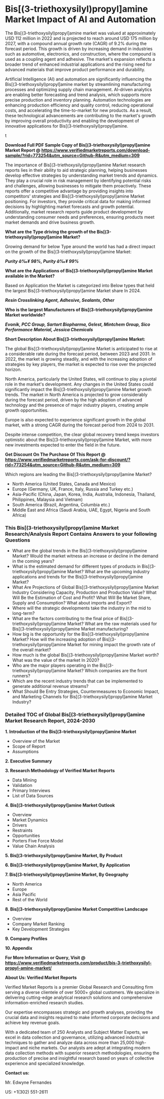 <meta name="title" content="Global Bis[(3-triethoxysilyl)propyl]amine Market Impact of AI and Automation"><meta name="description" content="The Bis[(3-triethoxysilyl)propyl]amine market was valued at approximately USD 112 million in 2022 and is projected to reach around USD 175 million by 2027, with a comp"><meta name="title" content="Bis[(3-triethoxysilyl)propyl]amine Market Size, Share, Scope, Trends, Growth, Opportunities, Analysis, Forecast"><h1>Bis[(3-triethoxysilyl)propyl]amine Market Impact of AI and Automation</h1><p>The Bis[(3-triethoxysilyl)propyl]amine market was valued at approximately USD 112 million in 2022 and is projected to reach around USD 175 million by 2027, with a compound annual growth rate (CAGR) of 9.2% during the forecast period. This growth is driven by increasing demand in industries such as automotive, electronics, and construction, where the compound is used as a coupling agent and adhesive. The market's expansion reflects a broader trend of enhanced industrial applications and the rising need for advanced materials that improve product performance and durability.</p><p>Artificial Intelligence (AI) and automation are significantly influencing the Bis[(3-triethoxysilyl)propyl]amine market by streamlining manufacturing processes and optimizing supply chain management. AI-driven analytics are enabling better forecasting and trend analysis, which supports more precise production and inventory planning. Automation technologies are enhancing production efficiency and quality control, reducing operational costs, and accelerating the time-to-market for new products. As a result, these technological advancements are contributing to the market's growth by improving overall productivity and enabling the development of innovative applications for Bis[(3-triethoxysilyl)propyl]amine.</p>t</p><p id="" class=""><strong>Download Full PDF Sample Copy of Bis[(3-triethoxysilyl)propyl]amine Market Report @ <a href="https://www.verifiedmarketreports.com/download-sample/?rid=773254&utm_source=Github-R&utm_medium=309" target="_blank">https://www.verifiedmarketreports.com/download-sample/?rid=773254&utm_source=Github-R&utm_medium=309</a></strong></p><p>The importance of&nbsp;Bis[(3-triethoxysilyl)propyl]amine Market research reports lies in their ability to aid strategic planning, helping businesses develop effective strategies by understanding market trends and dynamics. They play a crucial role in risk management by identifying potential risks and challenges, allowing businesses to mitigate them proactively. These reports offer a competitive advantage by providing insights into competitors' strategies and Bis[(3-triethoxysilyl)propyl]amine Market positioning. For investors, they provide critical data for making informed decisions by highlighting market forecasts and growth potential. Additionally, market research reports guide product development by understanding consumer needs and preferences, ensuring products meet market demands and drive business growth.</p><p><strong>What are the&nbsp;Type driving the growth of the Bis[(3-triethoxysilyl)propyl]amine Market?</strong></p><p id="" class="">Growing demand for below Type around the world has had a direct impact on the growth of the Bis[(3-triethoxysilyl)propyl]amine Market:</p><em><strong>Purity â‰¥ 98%, Purity â‰¥ 99%</strong></em></p><strong>What are the&nbsp;Applications&nbsp;of Bis[(3-triethoxysilyl)propyl]amine Market available in the Market?</strong></p><p id="" class="">Based on Application the Market is categorized into Below types that held the largest Bis[(3-triethoxysilyl)propyl]amine Market share In 2024.</p><em><strong>Resin Crosslinking Agent, Adhesive, Sealants, Other</strong></em></p><strong>Who is the largest Manufacturers of Bis[(3-triethoxysilyl)propyl]amine Market worldwide?</strong></p><p><em><strong>Evonik, PCC Group, Sartort Biopharma, Gelest, Mintchem Group, Sico Performance Material, Jessica Chemicals</strong></em></p><p id="" class=""><strong>Short Description About Bis[(3-triethoxysilyl)propyl]amine Market:</strong></p><p>The global Bis[(3-triethoxysilyl)propyl]amine Market is anticipated to rise at a considerable rate during the forecast period, between 2023 and 2031. In 2022, the market is growing steadily, and with the increasing adoption of strategies by key players, the market is expected to rise over the projected horizon.</p><p>North America, particularly the United States, will continue to play a pivotal role in the market's development. Any changes in the United States could significantly impact the Bis[(3-triethoxysilyl)propyl]amine Market growth trends. The market in North America is projected to grow considerably during the forecast period, driven by the high adoption of advanced technology and the presence of major industry players, creating ample growth opportunities.</p><p>Europe is also expected to experience significant growth in the global market, with a strong CAGR during the forecast period from 2024 to 2031.</p><p>Despite intense competition, the clear global recovery trend keeps investors optimistic about the Bis[(3-triethoxysilyl)propyl]amine Market, with more new investments expected to enter the field in the future.</p><p id="" class=""><strong>Get Discount On The Purchase Of This Report @ <a href="https://www.verifiedmarketreports.com/ask-for-discount/?rid=773254&utm_source=Github-R&utm_medium=309" target="_blank">https://www.verifiedmarketreports.com/ask-for-discount/?rid=773254&utm_source=Github-R&utm_medium=309</a></strong></p>Which regions are leading the Bis[(3-triethoxysilyl)propyl]amine Market?</p><ul><li>North America (United States, Canada and Mexico)</li><li>Europe (Germany, UK, France, Italy, Russia and Turkey etc.)</li><li>Asia-Pacific (China, Japan, Korea, India, Australia, Indonesia, Thailand, Philippines, Malaysia and Vietnam)</li><li>South America (Brazil, Argentina, Columbia etc.)</li><li>Middle East and Africa (Saudi Arabia, UAE, Egypt, Nigeria and South Africa)</li></ul><h3 id="" class="">This Bis[(3-triethoxysilyl)propyl]amine Market Research/Analysis Report Contains Answers to your following Questions</h3><ul><li>What are the global trends in the Bis[(3-triethoxysilyl)propyl]amine Market? Would the market witness an increase or decline in the demand in the coming years?</li><li>What is the estimated demand for different types of products in Bis[(3-triethoxysilyl)propyl]amine Market? What are the upcoming industry applications and trends for the Bis[(3-triethoxysilyl)propyl]amine Market?</li><li>What Are Projections of Global Bis[(3-triethoxysilyl)propyl]amine Market Industry Considering Capacity, Production and Production Value? What Will Be the Estimation of Cost and Profit? What Will Be Market Share, Supply and Consumption? What about imports and Export?</li><li>Where will the strategic developments take the industry in the mid to long-term?</li><li>What are the factors contributing to the final price of Bis[(3-triethoxysilyl)propyl]amine Market? What are the raw materials used for Bis[(3-triethoxysilyl)propyl]amine Market manufacturing?</li><li>How big is the opportunity for the Bis[(3-triethoxysilyl)propyl]amine Market? How will the increasing adoption of Bis[(3-triethoxysilyl)propyl]amine Market for mining impact the growth rate of the overall market?</li><li>How much is the global Bis[(3-triethoxysilyl)propyl]amine Market worth? What was the value of the market In 2020?</li><li>Who are the major players operating in the Bis[(3-triethoxysilyl)propyl]amine Market? Which companies are the front runners?</li><li>Which are the recent industry trends that can be implemented to generate additional revenue streams?</li><li>What Should Be Entry Strategies, Countermeasures to Economic Impact, and Marketing Channels for Bis[(3-triethoxysilyl)propyl]amine Market Industry?</li></ul><h3 id="" class="">Detailed TOC of Global Bis[(3-triethoxysilyl)propyl]amine Market Research Report, 2024-2030</h3><p id="" class=""><strong>1. Introduction of the Bis[(3-triethoxysilyl)propyl]amine Market</strong></p><ul><li>Overview of the Market</li><li>Scope of Report</li><li>Assumptions</li></ul><p id="" class=""><strong>2. Executive Summary</strong></p><p id="" class=""><strong>3. Research Methodology of Verified Market Reports</strong></p><ul><li>Data Mining</li><li>Validation</li><li>Primary Interviews</li><li>List of Data Sources</li></ul><p id="" class=""><strong>4. Bis[(3-triethoxysilyl)propyl]amine Market Outlook</strong></p><ul><li>Overview</li><li>Market Dynamics</li><li>Drivers</li><li>Restraints</li><li>Opportunities</li><li>Porters Five Force Model</li><li>Value Chain Analysis</li></ul><p id="" class=""><strong>5. Bis[(3-triethoxysilyl)propyl]amine Market, By Product</strong></p><p id="" class=""><strong>6. Bis[(3-triethoxysilyl)propyl]amine Market, By Application</strong></p><p id="" class=""><strong>7. Bis[(3-triethoxysilyl)propyl]amine Market, By Geography</strong></p><ul><li>North America</li><li>Europe</li><li>Asia Pacific</li><li>Rest of the World</li></ul><p id="" class=""><strong>8. Bis[(3-triethoxysilyl)propyl]amine Market Competitive Landscape</strong></p><ul><li>Overview</li><li>Company Market Ranking</li><li>Key Development Strategies</li></ul><p id="" class=""><strong>9. Company Profiles</strong></p><p id="" class=""><strong>10. Appendix</strong></p><p id="" class=""><strong>For More Information or Query, Visit @ <a href="https://www.verifiedmarketreports.com/product/bis-3-triethoxysilyl-propyl-amine-market/" target="_blank">https://www.verifiedmarketreports.com/product/bis-3-triethoxysilyl-propyl-amine-market/</a></strong></p><p id="" class=""><strong>About Us: Verified Market Reports</strong></p><p id="" class="">Verified Market Reports is a premier Global Research and Consulting firm serving a diverse clientele of over 5000+ global customers. We specialize in delivering cutting-edge analytical research solutions and comprehensive information-enriched research studies.</p><p id="" class="">Our expertise encompasses strategic and growth analyses, providing the crucial data and insights required to make informed corporate decisions and achieve key revenue goals.</p><p id="" class="">With a dedicated team of 250 Analysts and Subject Matter Experts, we excel in data collection and governance, utilizing advanced industrial techniques to gather and analyze data across more than 25,000 high-impact and niche markets. Our analysts are adept at integrating modern data collection methods with superior research methodologies, ensuring the production of precise and insightful research based on years of collective experience and specialized knowledge.</p><p id="" class=""><strong>Contact us:</strong></p><p id="" class="">Mr. Edwyne Fernandes</p><p id="" class="">US: +1(302) 551-2611</p>
